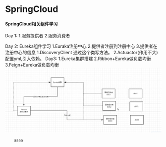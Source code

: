 # SpringCloud
#### SpringCloud相关组件学习

Day 1:
  1.服务提供者
  2.服务消费者
  
Day 2:
    Eureka组件学习
      1.Euraka注册中心 
      2.提供者注册到注册中心 
      3.提供者在注册中心的信息
        1.DiscoveryClient
          通过这个类写方法。
        2.Actuactor(作用不大)
          配置yml,引入依赖。
Day3:
  	  1.Eureka集群搭建
	  2.Ribbon+Eureka做负载均衡
	  3.Feign+Eureka做负载均衡
	  ![](https://github.com/pingxiaojie1214/SpringCloud/blob/master/images/ribbon.png)  
          
```
	aaaa
```
